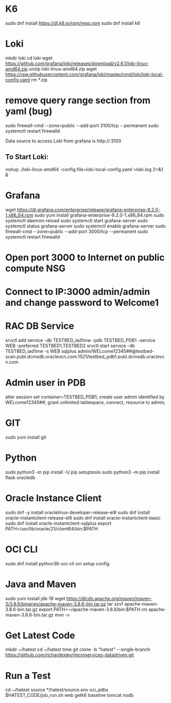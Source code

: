 # K6
sudo dnf install https://dl.k6.io/rpm/repo.rpm
sudo dnf install k6

# Loki
mkdir loki
cd loki
wget https://github.com/grafana/loki/releases/download/v2.6.1/loki-linux-amd64.zip
unzip loki-linux-amd64.zip
wget https://raw.githubusercontent.com/grafana/loki/master/cmd/loki/loki-local-config.yaml
rm *.zip
# remove query range section from yaml (bug)
sudo firewall-cmd --zone=public --add-port 3100/tcp --permanent
sudo systemctl restart firewalld

Data source to access Loki from grafana is http://<IP>:3100

## To Start Loki:
nohup ./loki-linux-amd64 -config.file=loki-local-config.yaml >loki.log 2>&1 &

# Grafana
wget https://dl.grafana.com/enterprise/release/grafana-enterprise-9.2.0-1.x86_64.rpm
sudo yum install grafana-enterprise-9.2.0-1.x86_64.rpm
sudo systemctl daemon-reload
sudo systemctl start grafana-server
sudo systemctl status grafana-server
sudo systemctl enable grafana-server
sudo firewall-cmd --zone=public --add-port 3000/tcp --permanent
sudo systemctl restart firewalld
# Open port 3000 to Internet on public compute NSG
# Connect to IP:3000 admin/admin and change password to Welcome1

# RAC DB Service
srvctl add service -db TESTBED_iad1mw -pdb TESTBED_PDB1 -service WEB -preferred TESTBED1,TESTBED2
srvctl start service -db TESTBED_iad1mw -s WEB
sqlplus admin/WELcome12345##@testbed-scan.publ.dcmsdb.oraclevcn.com:1521/testbed_pdb1.publ.dcmsdb.oraclevcn.com

# Admin user in PDB
alter session set container=TESTBED_PDB1;
create user admin identified by WELcome12345##;
grant unlimited tablespace, connect, resource to admin;

# GIT
sudo yum install git

# Python
sudo python3 -m pip install -U pip setuptools
sudo python3 -m pip install flask oracledb

# Oracle Instance Client
sudo dnf -y install oraclelinux-developer-release-el8
sudo dnf install oracle-instantclient-release-el8
sudo dnf install oracle-instantclient-basic
sudo dnf install oracle-instantclient-sqlplus
export PATH=/usr/lib/oracle/21/client64/bin:$PATH

# OCI CLI
sudo dnf install python36-oci-cli
oci setup config

# Java and Maven
sudo yum install jdk-19
wget https://dlcdn.apache.org/maven/maven-3/3.8.6/binaries/apache-maven-3.8.6-bin.tar.gz
tar xzvf apache-maven-3.8.6-bin.tar.gz
export PATH=~/apache-maven-3.8.6/bin:$PATH
rm apache-maven-3.8.6-bin.tar.gz
mvn -v

# Get Latest Code
mkdir ~/hatest
cd ~/hatest
time git clone -b "hatest" --single-branch https://github.com/richardexley/microservices-datadriven.git

# Run a Test
cd ~/hatest
source */hatest/source.env oci_adbs
$HATEST_CODE/job_run.sh web getk6 baseline tomcat nodb
